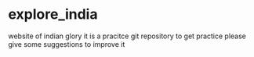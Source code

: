 # explore_india
website of indian glory
it is a pracitce git repository to get practice please give some suggestions to improve it
